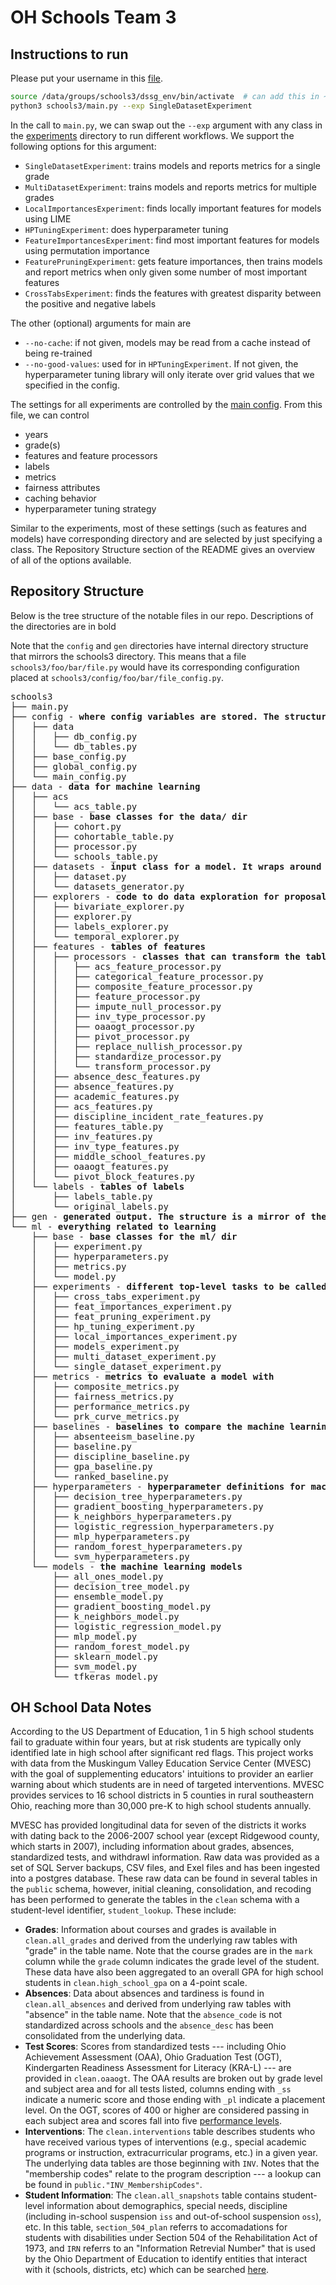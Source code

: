 # OH Schools Team 3

## Instructions to run

Please put your username in this [file](./schools3/config/data/db_config.py#L10).

```bash
source /data/groups/schools3/dssg_env/bin/activate  # can add this in ~/.bashrc file
python3 schools3/main.py --exp SingleDatasetExperiment
```

In the call to `main.py`, we can swap out the `--exp` argument with any class in the [experiments](https://github.com/dssg/mlpolicylab_fall20_schools3/tree/master/schools3/ml/experiments) directory to run different workflows. We support the following options for this argument:
- `SingleDatasetExperiment`: trains models and reports metrics for a single grade
- `MultiDatasetExperiment`: trains models and reports metrics for multiple grades 
- `LocalImportancesExperiment`: finds locally important features for models using LIME
- `HPTuningExperiment`: does hyperparameter tuning
- `FeatureImportancesExperiment`: find most important features for models using permutation importance
- `FeaturePruningExperiment`: gets feature importances, then trains models and report metrics when only given some number of most important features
- `CrossTabsExperiment`: finds the features with greatest disparity between the positive and negative labels

The other (optional) arguments for main are
- `--no-cache`: if not given, models may be read from a cache instead of being re-trained
- `--no-good-values`: used for in `HPTuningExperiment`. If not given, the hyperparameter tuning library will only iterate over grid values that we specified in the config. 

The settings for all experiments are controlled by the [main config](./schools3/config/main_config.py). From this file, we can control
- years
- grade(s)
- features and feature processors
- labels
- metrics
- fairness attributes
- caching behavior
- hyperparameter tuning strategy

Similar to the experiments, most of these settings (such as features and models) have corresponding directory and are selected by just specifying a class. The Repository Structure section of the README gives an overview of all of the options available.

## Repository Structure

Below is the tree structure of the notable files in our repo. Descriptions of the directories are in bold

Note that the `config` and `gen` directories have internal directory structure that mirrors the schools3 directory. This means that a file `schools3/foo/bar/file.py` would have its corresponding configuration placed at `schools3/config/foo/bar/file_config.py`.

<pre>
schools3
├── main.py
├── config - <b>where config variables are stored. The structure is a mirror of the schools3 directory</b>
│   ├── data
│   │   ├── db_config.py
│   │   └── db_tables.py
│   ├── base_config.py
│   ├── global_config.py
│   └── main_config.py
├── data - <b>data for machine learning</b>
│   ├── acs
│   │   └── acs_table.py
│   ├── base - <b>base classes for the data/ dir</b>
│   │   ├── cohort.py
│   │   ├── cohortable_table.py
│   │   ├── processor.py
│   │   └── schools_table.py
│   ├── datasets - <b>input class for a model. It wraps around a cohort, features, and labels</b>
│   │   ├── dataset.py
│   │   └── datasets_generator.py
│   ├── explorers - <b>code to do data exploration for proposal</b>
│   │   ├── bivariate_explorer.py
│   │   ├── explorer.py
│   │   ├── labels_explorer.py
│   │   └── temporal_explorer.py
│   ├── features - <b>tables of features</b>
│   │   ├── processors - <b>classes that can transform the tables of features</b>
│   │   │   ├── acs_feature_processor.py
│   │   │   ├── categorical_feature_processor.py
│   │   │   ├── composite_feature_processor.py
│   │   │   ├── feature_processor.py
│   │   │   ├── impute_null_processor.py
│   │   │   ├── inv_type_processor.py
│   │   │   ├── oaaogt_processor.py
│   │   │   ├── pivot_processor.py
│   │   │   ├── replace_nullish_processor.py
│   │   │   ├── standardize_processor.py
│   │   │   └── transform_processor.py
│   │   ├── absence_desc_features.py
│   │   ├── absence_features.py
│   │   ├── academic_features.py
│   │   ├── acs_features.py
│   │   ├── discipline_incident_rate_features.py
│   │   ├── features_table.py
│   │   ├── inv_features.py
│   │   ├── inv_type_features.py
│   │   ├── middle_school_features.py
│   │   ├── oaaogt_features.py
│   │   └── pivot_block_features.py
│   └── labels - <b>tables of labels</b>
│       ├── labels_table.py
│       └── original_labels.py
├── gen - <b>generated output. The structure is a mirror of the schools3 dir</b>
└── ml - <b>everything related to learning</b>
    ├── base - <b>base classes for the ml/ dir</b>
    │   ├── experiment.py
    │   ├── hyperparameters.py
    │   ├── metrics.py
    │   └── model.py
    ├── experiments - <b>different top-level tasks to be called from main</b>
    │   ├── cross_tabs_experiment.py
    │   ├── feat_importances_experiment.py
    │   ├── feat_pruning_experiment.py
    │   ├── hp_tuning_experiment.py
    │   ├── local_importances_experiment.py
    │   ├── models_experiment.py
    │   ├── multi_dataset_experiment.py
    │   └── single_dataset_experiment.py
    ├── metrics - <b>metrics to evaluate a model with</b>
    │   ├── composite_metrics.py
    │   ├── fairness_metrics.py
    │   ├── performance_metrics.py
    │   └── prk_curve_metrics.py
    ├── baselines - <b>baselines to compare the machine learning model against</b>
    │   ├── absenteeism_baseline.py
    │   ├── baseline.py
    │   ├── discipline_baseline.py
    │   ├── gpa_baseline.py
    │   └── ranked_baseline.py
    ├── hyperparameters - <b>hyperparameter definitions for machine learning model</b>
    │   ├── decision_tree_hyperparameters.py
    │   ├── gradient_boosting_hyperparameters.py
    │   ├── k_neighbors_hyperparameters.py
    │   ├── logistic_regression_hyperparameters.py
    │   ├── mlp_hyperparameters.py
    │   ├── random_forest_hyperparameters.py
    │   └── svm_hyperparameters.py
    └── models - <b>the machine learning models</b>
        ├── all_ones_model.py
        ├── decision_tree_model.py
        ├── ensemble_model.py
        ├── gradient_boosting_model.py
        ├── k_neighbors_model.py
        ├── logistic_regression_model.py
        ├── mlp_model.py
        ├── random_forest_model.py
        ├── sklearn_model.py
        ├── svm_model.py
        └── tfkeras_model.py
</pre>

## OH School Data Notes

According to the US Department of Education, 1 in 5 high school students fail to graduate within four years, but at risk students are typically only identified late in high school after significant red flags. This project works with data from the Muskingum Valley Education Service Center (MVESC) with the goal of supplementing educators' intuitions to provider an earlier warning about which students are in need of targeted interventions. MVESC provides services to 16 school districts in 5 counties in rural southeastern Ohio, reaching more than 30,000 pre-K to high school students annually.

MVESC has provided longitudinal data for seven of the districts it works with dating back to the 2006-2007 school year (except Ridgewood county, which starts in 2007), including information about grades, absences, standardized tests, and withdrawl information. Raw data was provided as a set of SQL Server backups, CSV files, and Exel files and has been ingested into a postgres database. These raw data can be found in several tables in the `public` schema, however, initial cleaning, consolidation, and recoding has been performed to generate the tables in the `clean` schema with a student-level identifier, `student_lookup`. These include:
- **Grades**: Information about courses and grades is available in `clean.all_grades` and derived from the underlying raw tables with "grade" in the table name. Note that the course grades are in the `mark` column while the `grade` column indicates the grade level of the student. These data have also been aggregated to an overall GPA for high school students in `clean.high_school_gpa` on a 4-point scale.
- **Absences**: Data about absences and tardiness is found in `clean.all_absences` and derived from underlying raw tables with "absence" in the table name. Note that the `absence_code` is not standardized across schools and the `absence_desc` has been consolidated from the underlying data.
- **Test Scores**: Scores from standardized tests --- including Ohio Achievement Assessment (OAA), Ohio Graduation Test (OGT), Kindergarten Readiness Assessment for Literacy (KRA-L) --- are provided in `clean.oaaogt`. The OAA results are broken out by grade level and subject area and for all tests listed, columns ending with `_ss` indicate a numeric score and those ending with `_pl` indicate a placement level. On the OGT, scores of 400 or higher are considered passing in each subject area and scores fall into five [performance levels](http://ogt.success-ode-state-oh-us.info/resources/levelsMean.htm).
- **Interventions**: The `clean.interventions` table describes students who have received various types of interventions (e.g., special academic programs or instruction, extracurricular programs, etc.) in a given year. The underlying data tables are those beginning with `INV`. Notes that the "membership codes" relate to the program description --- a lookup can be found in `public."INV_MembershipCodes"`.
- **Student Information**: The `clean.all_snapshots` table contains student-level information about demographics, special needs, discipline (including in-school suspension `iss` and out-of-school suspension `oss`), etc. In this table, `section_504_plan` referrs to accomadations for students with disabilities under Section 504 of the Rehabilitation Act of 1973, and `IRN` referrs to an "Information Retrevial Number" that is used by the Ohio Department of Education to identify entities that interact with it (schools, districts, etc) which can be searched [here](https://oeds.ode.state.oh.us/SearchOrg).


